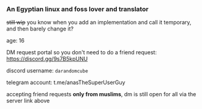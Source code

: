 ### An Egyptian linux and foss lover and translator
~~still wip~~ you know when you add an implementation and call it temporary, and then barely change it? 

age: 16

DM request portal so you don't need to do a friend request: https://discord.gg/9s7B5kpUNU 

discord username: `darandomcube` 

telegram account: t.me/anasTheSuperUserGuy 

accepting friend requests **only from muslims**, dm is still open for all via the server link above
